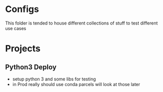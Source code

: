 # Configs

This folder is tended to house different collections of stuff to test different use cases

# Projects

## Python3 Deploy

- setup python 3 and some libs for testing
- in Prod really should use conda parcels will look at those later

